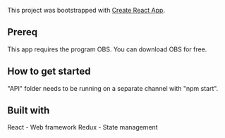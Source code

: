 This project was bootstrapped with [Create React App](https://github.com/facebook/create-react-app).

## Prereq
This app requires the program OBS. You can download OBS for free.

## How to get started 
"API" folder needs to be running on a separate channel with "npm start".

## Built with
React - Web framework
Redux - State management
